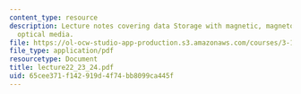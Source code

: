```yaml
---
content_type: resource
description: Lecture notes covering data Storage with magnetic, magnetooptical, and
  optical media.
file: https://ol-ocw-studio-app-production.s3.amazonaws.com/courses/3-15-electrical-optical-magnetic-materials-and-devices-fall-2006/65cee371f142919d4f74bb8099ca445f_lecture22_23_24.pdf
file_type: application/pdf
resourcetype: Document
title: lecture22_23_24.pdf
uid: 65cee371-f142-919d-4f74-bb8099ca445f
---
```

